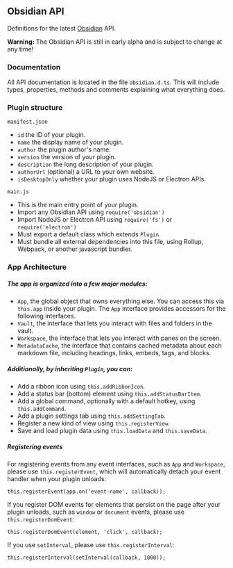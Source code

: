 ## Obsidian API

Definitions for the latest [Obsidian](https://obsidian.md) API.

**Warning:** The Obsidian API is still in early alpha and is subject to change at any time!

### Documentation

All API documentation is located in the file `obsidian.d.ts`.
This will include types, properties, methods and comments explaining what everything does.

### Plugin structure

`manifest.json`

- `id` the ID of your plugin.
- `name` the display name of your plugin.
- `author` the plugin author's name.
- `version` the version of your plugin.
- `description` the long description of your plugin.
- `authorUrl` (optional) a URL to your own website.
- `isDesktopOnly` whether your plugin uses NodeJS or Electron APIs.

`main.js`

- This is the main entry point of your plugin.
- Import any Obsidian API using `require('obsidian')`
- Import NodeJS or Electron API using `require('fs')` or `require('electron')`
- Must export a default class which extends `Plugin`
- Must bundle all external dependencies into this file, using Rollup, Webpack, or another javascript bundler.

### App Architecture

##### The app is organized into a few major modules:

- `App`, the global object that owns everything else. You can access this via `this.app` inside your plugin. The `App` interface provides accessors for the following interfaces.
- `Vault`, the interface that lets you interact with files and folders in the vault.
- `Workspace`, the interface that lets you interact with panes on the screen.
- `MetadataCache`, the interface that contains cached metadata about each markdown file, including headings, links, embeds, tags, and blocks.

##### Additionally, by inheriting `Plugin`, you can:
- Add a ribbon icon using `this.addRibbonIcon`.
- Add a status bar (bottom) element using `this.addStatusBarItem`.
- Add a global command, optionally with a default hotkey, using `this.addCommand`.
- Add a plugin settings tab using `this.addSettingTab`.
- Register a new kind of view using `this.registerView`.
- Save and load plugin data using `this.loadData` and `this.saveData`.

##### Registering events

For registering events from any event interfaces, such as `App` and `Workspace`, please use `this.registerEvent`, which will automatically detach your event handler when your plugin unloads:
```
this.registerEvent(app.on('event-name', callback));
```

If you register DOM events for elements that persist on the page after your plugin unloads, such as `window` or `document` events, please use `this.registerDomEvent`:
```
this.registerDomEvent(element, 'click', callback);
```

If you use `setInterval`, please use `this.registerInterval`:
```
this.registerInterval(setInterval(callback, 1000));
```
